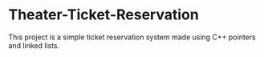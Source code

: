 # Theater-Ticket-Reservation
This project is a simple ticket reservation system made using C++ pointers and linked lists. 
